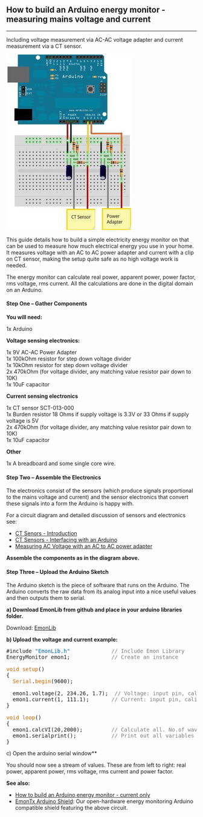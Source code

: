 ## How to build an Arduino energy monitor - measuring mains voltage and current

***

Including voltage measurement via AC-AC voltage adapter and current measurement via a CT sensor.

![](files/currentvoltage_bb.jpg)

This guide details how to build a simple electricity energy monitor on that can be used to measure how much electrical energy you use in your home. It measures voltage with an AC to AC power adapter and current with a clip on CT sensor, making the setup quite safe as no high voltage work is needed.

The energy monitor can calculate real power, apparent power, power factor, rms voltage, rms current. All the calculations are done in the digital domain on an Arduino.

#### Step One – Gather Components

**You will need:**

1x Arduino

**Voltage sensing electronics:**

1x 9V AC-AC Power Adapter<br>
1x 100kOhm resistor for step down voltage divider<br>
1x 10kOhm resistor for step down voltage divider<br>
2x 470kOhm (for voltage divider, any matching value resistor pair down to 10K)<br>
1x 10uF capacitor

**Current sensing electronics**

1x CT sensor SCT-013-000<br>
1x Burden resistor 18 Ohms if supply voltage is 3.3V or 33 Ohms if supply voltage is 5V<br>
2x 470kOhm (for voltage divider, any matching value resistor pair down to 10K)<br>
1x 10uF capacitor

**Other**

1x A breadboard and some single core wire.

#### Step Two – Assemble the Electronics

The electronics consist of the sensors (which produce signals proportional to the mains voltage and current) and the sensor electronics that convert these signals into a form the Arduino is happy with.

For a circuit diagram and detailed discussion of sensors and electronics see:

- [CT Senors - Introduction](../ct-sensors/introduction)
- [CT Sensors - Interfacing with an Arduino](../ct-sensors/interface-with-arduino)
- [Measuring AC Voltage with an AC to AC power adapter](../voltage-sensing/measuring-voltage-with-an-acac-power-adapter)

**Assemble the components as in the diagram above.**

#### Step Three – Upload the Arduino Sketch

The Arduino sketch is the piece of software that runs on the Arduino. The Arduino converts the raw data from its analog input into a nice useful values and then outputs them to serial.

**a) Download EmonLib from github and place in your arduino libraries folder.**

Download: [EmonLib](https://github.com/openenergymonitor/EmonLib)

**b) Upload the voltage and current example:**

<pre>#include <span style="color: #006699;">"EmonLib.h"</span>             <span style="color: #7E7E7E;">// Include Emon Library</span>
EnergyMonitor emon1;             <span style="color: #7E7E7E;">// Create an instance</span>

<span style="color: #CC6600;">void</span> <span style="color: #CC6600;">setup</span>()
{
  <span style="color: #CC6600;">Serial</span>.<span style="color: #CC6600;">begin</span>(9600);

  emon1.voltage(2, 234.26, 1.7);  <span style="color: #7E7E7E;">// Voltage: input pin, calibration, phase_shift</span>
  emon1.current(1, 111.1);       <span style="color: #7E7E7E;">// Current: input pin, calibration.</span>
}

<span style="color: #CC6600;">void</span> <span style="color: #CC6600;">loop</span>()
{
  emon1.calcVI(20,2000);         <span style="color: #7E7E7E;">// Calculate all. No.of wavelengths, time-out</span>
  emon1.serialprint();           <span style="color: #7E7E7E;">// Print out all variables</span>
}
</pre>


c) Open the arduino serial window**

You should now see a stream of values. These are from left to right: real power, apparent power, rms voltage, rms current and power factor.


**See also:**

- [How to build an Arduino energy monitor - current only](https://learn.openenergymonitor.org/electricity-monitoring/ct-sensors/how-to-build-an-arduino-energy-monitor-measuring-current-only)
- [EmonTx Arduino Shield](https://wiki.openenergymonitor.org/index.php/EmonTx_Arduino_Shield): Our open-hardware energy monitoring Arduino compatible shield featuring the above circuit.

